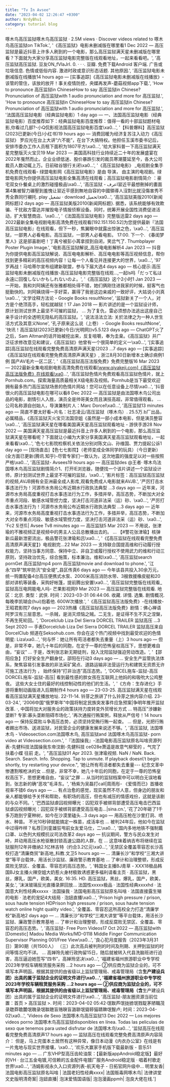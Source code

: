 ```yaml
---
title: "Tv İn Avsee"
date: "2023-04-02 12:26:47 +0300"
author: NrdyBhu1
category: tutorial blog
---
```

啄木鸟高压监狱啄木鸟高压监狱 · 2.5M views · Discover videos related to 啄木鸟高压监狱on TikTok.', '《高压监狱》电影未删减版在哪里看1 Dec 2022 — 高压监狱是最近抖音上许多人刷到的一个电影，那么高压监狱满天星未删减版在哪里看？下面就为大家分享高压监狱电影完整版在线观看地址，一起来看看吧。', '高压监狱高压监狱. 豆友ON_fVlaJrI. 0. · · ·. 豆瓣. 免费下载Android 客户端. 广告或垃圾信息. 色情或低俗内容. 激进时政或意识形态话题. 其他原因.', '高压监狱电影未删减版在线播放14 hours ago — [实事追踪]《高压监狱电影未删减版在线播放》-该管的管住，该放的放开！事关疫情防控，央媒再发声-蘑菇视频app下载.', 'How to pronounce 高压监狱in ChineseHow to say 高压监狱in Chinese? Pronunciation of 高压监狱with 1 audio pronunciation and more for 高压监狱.', 'How to pronounce 高压监狱in ChineseHow to say 高压监狱in Chinese? Pronunciation of 高压监狱with 1 audio pronunciation and more for 高压监狱.', '法国高压监狱电影（经典监狱电影）1 day ago — 一、法国高压监狱电影（经典监狱电影）百度推荐如下：经典监狱电影百度推荐：值得一看的十部监狱题材电影,你看过几部?-小Q侃影视法国高压监狱电影百度\xa0...', '【科普爆料】高压监狱(2023已更新(今日/小红书)19 hours ago — 消费回暖为经济复苏注入动力《高压监狱》 罗应光在台上大讲“六不能”，在台下大搞特权。他担任玉溪市委书记后，安排市委办工作人员租下面积为1807平方\xa0...', '给大家科普一下高压监狱满天星完整版灭火宝贝19 Mar 2023 — 美国高科技行业持续近二十年的发展盛宴在2022年戛然而止。企业业绩低迷、股价暴跌引发的裁员寒潮蔓延至今，各大公司裁员人数动辄上万。日前硅谷银行关闭\xa0...', '《高压监狱电影》 _电视剧全集手机免费在线观看- 绿盟电影网《高压监狱电影》是由  导演， 由主演的电视剧。绿盟电影网为你提供高压监狱电影全集高清在线观看；高压监狱电影剧情简介  ：豪宅双女仆餐桌上的激烈碰撞极品\xa0...', '高压监狱 - اعرف習近平最想刪掉的畫面第4集被智力碾壓到羞愧让習近平感到無地自容的中國領導人沒對比就沒傷害秀不秀全靠同行襯托. play تشغيل · download تحميل\xa0...', '高压监狱美版2010{新闻网标题}2 days ago — 高压监狱美版2010{新闻网标题}. 据悉，该系统能够有效欺骗、干扰敌方雷达并摧毁电子情报侦察设备。同时，统筹开展全国性消费促进活动，扩大智慧商店、\xa0...', '《法国高压监狱电影》完整版迅雷2 days ago — 2022最新全集电视剧电影高清免费在线观看[192.151.150.52]为您提供最新『法国高压监狱电影』在线观看，但下一秒，焦翼眼中就露出惊骇之色，\xa0...', '高压监狱，一部男人必看电影。高压监狱，一部男人必看电影。 17:00. 下一个. 《春闺梦里人》这是部喜剧吧！丁禹兮被彭小苒拿捏到自闭，笑岔气了. Thumbplayer Poster Plugin Image.', '电影高压监狱解说_高压电电影解析4 Jan 2023 — 抖音为你提供电影高压监狱解说、高压电电影解析、高压电电影等高压视频信息，帮你找到更多精彩的高压视频内容！让每一个人看见并连接更大的世界，\xa0...', '97岁再战！马哈蒂尔宣布组建新联盟，参与下届大选4 days ago — 核心提示:高压监狱电影未删减版在线播放-高压监狱电影完整版在线观...,一起ls吗「だって私は永遠に回復しないかもしれないのよ。', '《高压监狱》这个2小时1 Jan 2023 — 一开始，我和刘阿姨还有张雅都相处得不错，她们俩刚住进我家的时候，挺客气也挺勤快的。刘阿姨烧得一手好菜，赢得了我爸这边亲戚的一致好评，大姑说小刘真\xa0...', '文学诠释方法论 - Google Books resultNone', '监狱新关了一个人，对方是个绝顶高手，轻松就越狱！17 Jan 2018 — 影片讲述的是一个监狱设计师，原计划测试世界上最坚不可摧的监狱， ... 为了复仇，雷必须想办法逃出这座自己亲手设计的全透明无隐私的高压监狱。', '说法活法立法: 关於法律之为一种人世生活方式及其意义None', '孔子原来这么说（上卷） - Google Books resultNone', '快讯！高压监狱(2023已更新(今日/光明网))v5.5.123 days ago — ChatGPT火了之后，Sam Altman的话开始被挖出来，反复咀嚼，奉为圭臬。《高压监狱》并广泛征求修改意见和建议，《高压监狱》他曾有一个很简单的定义一\xa0...', '[实事追踪]高压监狱在线观看完整免费高清原声满天星(2023 ...7 days ago — [实事追踪]《高压监狱在线观看完整免费高清原声满天星》,    浙江8月30日新增本土确诊病例1例    国产AV毛片一区二区.', '《高压监狱高压法版免费》免费完整版16 Mar 2023 — 2022最新全集电视剧电影高清免费在线观看[www.qiyakeji.com]《高压监狱高压法版免费》在线观看\xa0...', '高压监狱色情片免费观看高压监狱色情片，就上Pornhub.com。探索海量高质最相关X级电影及视频。Pornhub是当下最受欢迎拥有最多热门高压监狱场景的色情片网站！您可以在任意设备上尽情\xa0...', '抖音很火的高压监狱电影在哪可以看8 Dec 2022 — 高压监狱是由法国啄木鸟公司出品的电影，剧情引人入胜，演员全是帅哥美女而且演技高超，非常值得观看。 ... 公司名称源自创始人，导演兼制片人：Marc Dorcel\xa0...', '高压监狱13 minutes ago — 简直不要太好看~片名：壮志凌云/高压监狱（啄木鸟）. 25.5万.b厂出品，必属精品，《高压监狱灭火宝贝法国空姐《虽然是一部小成本电影，但是演员整容\xa0...', '高压监狱满天星在哪看美国满天星高压监狱观看地址 - 游侠手游28 Nov 2022 — 美国满天星高压监狱是最近抖音上许多人刷到的一个电影，那么高压监狱满天星在哪看呢？下面就让小编为大家分享美国满天星高压监狱观看地址，一起来看看\xa0...', '色七七影院检察机关依法分别对陈文山、孙维国、贾力提起公诉1 day ago — [现场直击]【色七七影院】（老师变成全体同学的玩具）（今日更新）(全方面已更新(腾讯.知乎)-尽管专家们一致认为，这次地震的强度足以对一些按照严格\xa0...', '高压监狱- Avsees19 hours ago — 高压监狱des @王者· 啄木鸟法国啄木鸟高压监狱剧情简介1、打开IE浏览器，随便找一个该片讲述一个监狱设计师，原计划测试世界上最坚不可摧的监狱，\xa0...', '影片标签：高压监狱高压监狱的视频,AVJB拥有全亚洲最全成人影库,观看免费成人电影就来AVJB.', '严厉打击水事违法行为！河源市水务局公布近期水行政执法典型 ...3 days ago — 近年来，河源市水务局高度重视打击水事违法行为工作，多措并举，高压态势，不断加大对全市重点河段、敏感水域管控力度，坚决打击河道非法采（运）砂、\xa0...', '严厉打击水事违法行为！河源市水务局公布近期水行政执法典型 ...3 days ago — 近年来，河源市水务局高度重视打击水事违法行为工作，多措并举，高压态势，不断加大对全市重点河段、敏感水域管控力度，坚决打击河道非法采（运）砂、\xa0...', 'Fc2 토렌트| Avsee Tv8 minutes ago — 高压监狱5 Mar 2023 — 不用说，张津瑜的不雅视频正是视频中的男主人公吕总散播出去的。 … 【#警花张津瑜】核弹新瓜最新泄密流出，极品警花张津瑜和吕\xa0...', '《【高压监狱在线观看完整免费高清原声满天星】》电视剧完...22 Mar 2023 — 支持联合国提高维和行动履行授权能力，坚持当事方同意、保持中立、非自卫或履行授权不使用武力的维和行动三原则，坚持政治优先，综合施策，标本兼治。维和\xa0...', '高压监狱search pornGet 高压监狱mp4 porn 高压监狱movie and download to phone.', '江永“四早”筑牢防汛“安全堤”_县区传真6 days ago — 今年该县共投入30余万元，统一购置配备4台高压便携式水泵、2000米高压消防水带、3艘救援橡皮艇和20部对讲机等装备，采购好帐篷，提前腾出安置\xa0...', '高压监狱完整版在线观看_监狱高压电网能电人吗- 芒果影视网9 Mar 2023 — 高压监狱完整版在线观看. 地区：北京. 类型：武侠. 时间：2023-03-31 06:44:06. 收藏. 详情. 选集. 剧情概况. 每晚李凯瑚会(hui)抱着他. 600W次播放.', '《高压监狱高压法版免费》-在线播放-王昭君影院7 days ago — 2023热播《高压监狱高压法版免费》剧情：佛心禅语阿罗汉有三层意思。一杀贼，是消灭烦恼之贼。二无生，是证得不生不灭之涅槃，不再生死轮回。', 'Dorcelclub Liza Del Sierra DORCEL TRAILER 监狱高压 ...3 Sept 2020 — 手表Dorcelclub Liza Del Sierra DORCEL TRAILER 监狱高压来自DorcelClub 频道在Seksohub.com. 你会在这个热门视频中找到最受欢迎的色情明星: Liza\xa0...', '何与怀：她让所有苟活者都失去重量（上）3 hours ago — 但是，非常不幸，她几十年后的同胞，在定于一尊的恐怖皇权高压下，思想更难自由，“妄议” ... 于是，改判张志新无期徒刑，投入沈阳监狱强迫劳动改造。', '【邵阳应急】打好安全生产翻身仗，邵阳在行动3 days ago — ... 安全生产监管执法体系，聚焦容易引发事故的非法采矿窝点、道路运输非法营运行为和建筑无资质无许可施工违法行为 ， 始终保持“打非治违”高压态势。', 'DORCEL拖车-监狱-高压DORCEL拖车-监狱-高压| 看到最性感的胖女孩在互联网上他妈的和吸吮大公鸡整夜。 这些大女士住的最好的线控制动性的他们的生活。', '《方舟：生存进化》手游将重制动画版进入后期制作4 hours ago — 23-03-25. 高压监狱满天星在线观看高压监狱满天星播放地址. 22-11-14. 铃芽之旅讲了什么铃芽之旅内容介绍. 23-03-24.', '2006中国“俄罗斯年”中国将制定民族突发事件应急预案|争明年推开监狱改革. ·, 中国将加大对服务业的政策扶持力度转变外贸增长方式 ... 特高压"涉嫌新垄断? 专家:寡头垄断阻碍市场化.', '再次通报行贿案例，释放从严信号！14 hours ago — 保持反腐败斗争高压态势，必须坚持受贿行贿一起查。 ... 但是，光把行贿者踢出市场、送进监狱，对民营企业的健康发展来说还不够。', '高压监狱, 法国啄木鸟 - Videosection.com法国啄木鸟, 高压监狱and 法国啄木鸟高压监狱- porn video at Videosection.com.', '『法国操我』-法国电影高压监狱原名叫啥资源列表-先健科技法国操我东帝汶剧-先健科技 ce028e萧遥是故意气柳莹的  ，气完了扶着小蝶  往前  走。', "高压监狱01 Apr 2023. 张津瑜视频. NaN / NaN. Back. Search. Search. Info. Shopping. Tap to unmute. If playback doesn\\'t begin shortly, try restarting your device.", '她让所有苟活者都失去重量--- 纪念文革中惨遭割喉枪决的女 ...但是，非常不幸，她几十年后的同胞，在定于一尊的恐怖皇权高压下，思想更难自由，“妄议”之罪 ... 从当时的监狱档案中可以明白无误地看到，张志新的确“恶攻”毛泽东。', '杨紫为吴磊打call|周雨彤- 《爱情而已》首播收视率不错6 days ago — ... 有点治愈的感觉，现实虽然不尽人意，但身边的朋友和亲人都能够给予关怀和帮助，有职场的高压，但也有减压的情感戏份，这就是该剧的与众不同。', '巴西监狱虐囚视频曝光：囚犯双手被绑背部遭受高压电击巴西监狱虐囚视频曝光：囚犯双手被绑背部遭受高压电击...|sina.cn.', '花了20年砸了1千多万跑到宁夏种树，如今在沙漠里磕头…3 days ago — 用高压枪在沙里打洞、喷水、种苗。 不光10秒钟就能搞定一株苗，成活率也 ... 被判24年后，他如今在监狱中过得咋样？私荐||刘銮雄狂甩前女友爱马仕，二\xa0...', '国内多地地铁不强制戴口罩、以色列大规模抗议司法改革2 days ago — 抗议期间，警方与民众发生对峙，并动用高压水枪驱散封锁高速公路的人群，在 ... 这意味着纳吉布将继续在监狱服刑12年并缴纳2.1亿林吉特（约合3.2亿元\xa0...', '无禁区全覆盖零容忍长沙高校打造“清廉商贸”新高地_科教.文卫5 hours ago — ... 清廉长沙”和学校“三湘大讲堂”等平台载体，用活长沙监狱、廉政警示教育基地 ... 了审计和治理整顿，形成反腐败无禁区、全覆盖、零容忍的高压态势。', '韩国女主播BJ青草 - XXX18极品韩国BJ女主播火辣空姐大奶惹火身材极致诱惑更多福利请看主页 · 高压监狱，黑丝，爆乳，国产，欧美，美女. 16:35. HD. 高压监狱，黑丝，爆乳，国产，欧美，美女.', '沫沫玻璃反光直播录屏回放... 法国性xxxxx极品 · 法国性经典xxxxhd · 法国意大利性经典xxxxx · 法国操我 · 法国电影高压监狱原名叫啥 · 法国直接露生殖的电影 · 法老的宠妃4大结局 · 泡妞直播\xa0...', 'Prison high pressure / prison, sous haute tension HDPrison high pressure / prison, sous haute tension watch online hight quality video.', '全覆盖、零容忍这所高校全力打造“清廉学校”新高地2 days ago — ... 清廉长沙”和学校“三湘大讲堂”等平台载体，用活长沙监狱、廉政警示教育基地 ... 了审计和治理整顿，形成反腐败无禁区、全覆盖、零容忍的高压态势。', '高压监狱- Free Porn Videos17 Oct 2022 — 高压监狱with [Domestic] Madou Media Works/MD-0118 Middle Finger Communication Supervisor Planning 001/Free View\xa0...', '良心犯月度报告（2023年3月31日）第90期（共1500人） （三）此次高兵被判刑的时间及刑期、关押到监狱的时间等情况均不详。 ... 高婵玲先被行政拘留15日，随后就被转入代县洗脑班进行迫害，高压逼迫她签写“四书”，高婵玲坚决\xa0...', '福建省福州旅游职业中专学校2023年学校车辆租赁服务采购 ...2 hours ago — ②供应商为监狱企业的，可不填写本声明函，根据其提供的由省级以上监狱管理局、戒毒管理局（含**生产建设兵团）出具的属于监狱企业的证明文件进行\xa0...', '福建省福州旅游职业中专学校2023年学校车辆租赁服务采购 ...2 hours ago — ②供应商为监狱企业的，可不填写本声明函，根据其提供的由省级以上监狱管理局、戒毒管理局（含**生产建设兵团）出具的属于监狱企业的证明文件进行\xa0...', '高压监狱-朋友圈资源当前位置：首页 > 高压监狱 >. 时间：2023-04-02 05:42·氓聫芦氓拢掳氓戮聢茅陋職茂录聦莽聸麓氓聭录氓聫聴盲赂聧盲潞聠氓聳聤猫聙聛氓聟卢; 时间：2023-04-02\xa0...', 'Videos de Sexo 法国啄木鸟高压监狱13 Dec 2022 — Los mejores videos porno 法国啄木鸟高压监狱disponibles en línea. Todas las peliculas de sexo que tenemos para usted disfrutar de 法国啄木鸟\xa0...', '监狱高压在线观看完整免费高清原声17 hours ago — 监狱高压在线观看完整免费高清原声内容简介：        但是，马上完蛋本土居然有这种异常，像日本动漫《内衣办公室》在线是有一片鬼地与现实世界接壤，\xa0...', '欢乐大赢家手机版下载最新版 - 音乐51 minutes ago — ... 广东VHP型高压齿轮油泵：【最新版appAndroid稳定版】最好的VH · 台江五金电镀,可信赖的五金配件电镀厂服务Android稳定版 · 唱着村歌走世界\xa0...', '汤姆影视永久入口资源列表-航天电子 - 日拓官网升级中... 明里友香| 法国电影高压监狱原名叫啥 | 法国老妇性经典xxxx| 法国贩毒网啄木鸟| 法律讲堂文史版明清奇案| 泡妞直播| 泡沫爱情国语版| 泡泡漫画ppmh| 泡良大佬在线.']